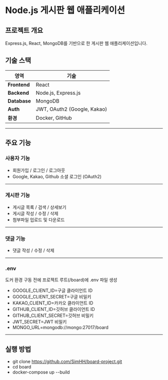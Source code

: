 # Node.js 게시판 웹 애플리케이션

## 프로젝트 개요

Express.js, React, MongoDB를 기반으로 한 게시판 웹 애플리케이션입니다.

## 기술 스택
| 영역        | 기술 |
|-------------|------|
| **Frontend** | React |
| **Backend**  | Node.js, Express.js |
| **Database** | MongoDB |
| **Auth**     | JWT, OAuth2 (Google, Kakao) |
| **환경**     | Docker, GitHub |

---

## 주요 기능

### 사용자 기능
- 회원가입 / 로그인 / 로그아웃
- Google, Kakao, Github 소셜 로그인 (OAuth2)

---

### 게시판 기능
- 게시글 목록 / 검색 / 상세보기
- 게시글 작성 / 수정 / 삭제
- 첨부파일 업로드 및 다운로드

---

### 댓글 기능
- 댓글 작성 / 수정 / 삭제

---

### .env 
도커 환경 구동 전에 프로젝트 루트(/board)에 .env 파일 생성
- GOOGLE_CLIENT_ID=구글 클라이언트 ID
- GOOGLE_CLIENT_SECRET=구글 비밀키
- KAKAO_CLIENT_ID=카카오 클라이언트 ID
- GITHUB_CLIENT_ID=깃허브 클라이언트 ID
- GITHUB_CLIENT_SECRET=깃허브 비밀키
- JWT_SECRET=JWT 비밀키
- MONGO_URL=mongodb://mongo:27017/board

---

## 실행 방법
- git clone https://github.com/SimHH/board-project.git
- cd board
- docker-compose up --build

